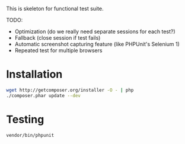 
This is skeleton for functional test suite.

TODO:
 * Optimization (do we really need separate sessions for each test?)
 * Fallback (close session if test fails)
 * Automatic screenshot capturing feature (like PHPUnit's Selenium 1)
 * Repeated test for multiple browsers

Installation
============

```bash
wget http://getcomposer.org/installer -O - | php
./composer.phar update --dev
```


Testing
=======

```bash
vendor/bin/phpunit
```
